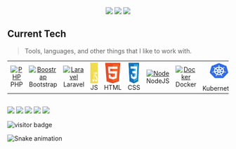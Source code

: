 <div align="center">
  <a href="https://github.com/elvis7t"><img src="https://readme-typing-svg.herokuapp.com?size=34&duration=5100&width=610&height=80&lines=Hello!+I'm+Elvis+%7C+Web+Developer;Welcome+to+My+Github!;If+you+want+to+get+in+touch+;send+me+an+email+and;+let's+form+a+team!;&center=true&width=800&height=55"></a>

  <img height="180em" src="https://github-readme-stats.vercel.app/api?username=elvis7t&show_icons=true&theme=cobalt&include_all_commits=true&count_private=true"/>
  <img height="180em" src="https://github-readme-stats.vercel.app/api/top-langs/?username=elvis7t&layout=compact&langs_count=7&theme=cobalt"/>
</div>

<h2 align="left" id="macropower-tech">Current Tech</h2>

> Tools, languages, and other things that I like to work with.

  <table>
  <tr>
    <td align="center" width="96">
      <a href="#macropower-tech">
        <img align="center" alt="PHP" width="48" height="48" src="https://cdn.jsdelivr.net/gh/devicons/devicon/icons/php/php-original.svg">
      </a>
      <br>PHP
    </td>  
    <td align="center" width="96">
        <a href="#macropower-tech" >      
          <img align="center" alt="Boostrap" width="48" height="48" src="https://cdn.jsdelivr.net/gh/devicons/devicon/icons/bootstrap/bootstrap-plain.svg">
        </a>
      <br>Bootstrap
    </td>
    <td align="center" width="96">
        <a href="#macropower-tech" >   
          <img align="center" alt="Laravel" width="48" height="48" src="https://cdn.jsdelivr.net/gh/devicons/devicon/icons/laravel/laravel-plain.svg">  
        </a>
      <br>Laravel
    </td> 
    <td align="center" width="96">
      <a href="#macropower-tech" >   
            <img align="center" alt="Js" width="48" height="48" src="https://raw.githubusercontent.com/devicons/devicon/master/icons/javascript/javascript-plain.svg"> 
          </a>
      <br>JS
    </td>   
    <td align="center" width="96">
      <a href="#macropower-tech" >     
          <img align="center" alt="HTML" width="48" height="48" src="https://raw.githubusercontent.com/devicons/devicon/master/icons/html5/html5-original.svg">
       </a>
      <br>HTML
    </td>    
    <td align="center" width="96">
      <a href="#macropower-tech" >
        <img align="center" alt="CSS" width="48" height="48" src="https://raw.githubusercontent.com/devicons/devicon/master/icons/css3/css3-original.svg">  
      </a>
      <br>CSS
    </td>
    <td align="center" width="96">
       <a href="#macropower-tech" >     
          <img align="center" alt="Node" width="48" height="48"  src="https://cdn.jsdelivr.net/gh/devicons/devicon/icons/nodejs/nodejs-original.svg" />
       </a>
      <br>NodeJS
    </td>
    <td align="center" width="96"> 
      <a href="#macropower-tech" >        
        <img src="https://cdn.jsdelivr.net/gh/devicons/devicon/icons/docker/docker-original.svg"  width="48" height="48" alt="Docker" />
      </a>
      <br>Docker
    </td>
    <td align="center" width="96">
      <a href="#macropower-tech" >
        <img src="https://raw.githubusercontent.com/cncf/artwork/master/projects/kubernetes/icon/color/kubernetes-icon-color.svg" width="48" height="48" alt="Kubernetes" />
      </a>
      <br>Kubernetes
    </td>
    <td align="center" width="96">
      <a href="#macropower-tech" >
          <img src="https://cdn.jsdelivr.net/gh/devicons/devicon/icons/mysql/mysql-plain.svg" width="48" height="48" alt="Mysql"/>       
      </a>
      <br>Mysql
    </td>
  </tr>
</table>
    
    
    
<!--   <img align="center" alt="Rafa-Python" height="30" width="40" src="https://raw.githubusercontent.com/devicons/devicon/master/icons/python/python-original.svg"> -->
 
<!--   <img align="right" alt="Rafa-pic" height="150" style="border-radius:50px;" src="https://media.discordapp.net/attachments/639956127056134178/890373478988013628/Publicacoes_Instagram_1_1.png?width=676&height=676">
</div> -->
  
  ##
 
<div> 
<!--   <a href="https://www.youtube.com/channel/UC_-uuuZbY0AAt9CViNzvc-Q" target="_blank"><img src="https://img.shields.io/badge/YouTube-FF0000?style=for-the-badge&logo=youtube&logoColor=white" target="_blank"></a> -->
  <a href="https://www.instagram.com/omagnatask8/" target="_blank"><img src="https://img.shields.io/badge/-Instagram-%23E4405F?style=for-the-badge&logo=instagram&logoColor=white" target="_blank"></a>
<a href="" target="_blank"><img src="https://img.shields.io/badge/Slack-4A154B?style=for-the-badge&logo=slack&logoColor=white" target="_blank"></a>  
 <a href="https://discord.gg/BehZvTGfPB" target="_blank"><img src="https://img.shields.io/badge/Discord-7289DA?style=for-the-badge&logo=discord&logoColor=white" target="_blank"></a> 
  <a href = "mailto:elvis7t@gmail.com"><img src="https://img.shields.io/badge/-Gmail-%23333?style=for-the-badge&logo=gmail&logoColor=white" target="_blank"></a>
  <a href="https://www.linkedin.com/in/elvis-leite-da-silva-b2417055/" target="_blank"><img src="https://img.shields.io/badge/-LinkedIn-%230077B5?style=for-the-badge&logo=linkedin&logoColor=white" target="_blank"></a> 
  
  ![visitor badge](https://visitor-badge.glitch.me/badge?page_id=elvis7t.visitor-badge&left_color=red&right_color=green&left_text=Number%20of%20Visitors)
  
  ![Snake animation](https://github.com/elvis7t/elvis7t/blob/output/github-contribution-grid-snake.svg)
 
</div>
